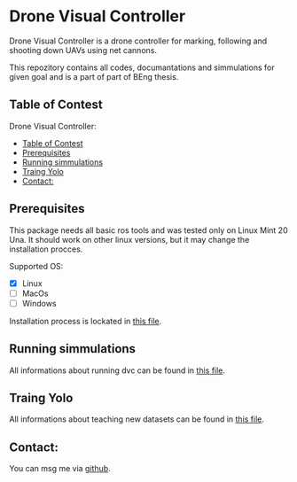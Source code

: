 # Drone Visual Controller

Drone Visual Controller is a drone controller for marking, following and shooting down UAVs using net cannons. 

This repozitory contains all codes, documantations and simmulations for given goal and is a part of part of BEng thesis.

## Table of Contest
Drone Visual Controller:
  - [Table of Contest](#table-of-contest)
  - [Prerequisites](#prerequisites)
  - [Running simmulations](#running-simmulations)
  - [Traing Yolo](#traing-yolo)
  - [Contact:](#contact)

## Prerequisites

This package needs all basic ros tools and was tested only on Linux Mint 20 Una. It should work on other linux versions, but it may change the installation procces.

Supported OS:
- [x] Linux
- [ ] MacOs
- [ ] Windows 

Installation process is lockated in [this file](Documantation/prerequisites.md).

## Running simmulations

All informations about running dvc can be found in [this file](Documantation/running_simulations.md).

## Traing Yolo

All informations about teaching new datasets can be found in [this file](Documantation/running_simulations.md).

## Contact:
You can msg me via [github](https://github.com/printfKrzysztof).
